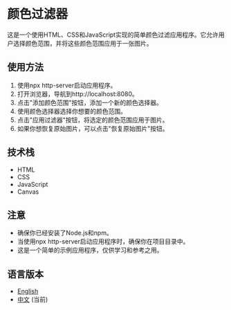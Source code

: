 # 颜色过滤器

这是一个使用HTML、CSS和JavaScript实现的简单颜色过滤应用程序。它允许用户选择颜色范围，并将这些颜色范围应用于一张图片。

## 使用方法

1. 使用npx http-server启动应用程序。
2. 打开浏览器，导航到http://localhost:8080。
3. 点击"添加颜色范围"按钮，添加一个新的颜色选择器。
4. 使用颜色选择器选择你想要的颜色范围。
5. 点击"应用过滤器"按钮，将选定的颜色范围应用于图片。
6. 如果你想恢复原始图片，可以点击"恢复原始图片"按钮。

## 技术栈

* HTML
* CSS
* JavaScript
* Canvas

## 注意

* 确保你已经安装了Node.js和npm。
* 当使用npx http-server启动应用程序时，确保你在项目目录中。
* 这是一个简单的示例应用程序，仅供学习和参考之用。

## 语言版本

* [English](README.md) 
* [中文](README_CN.md) (当前)